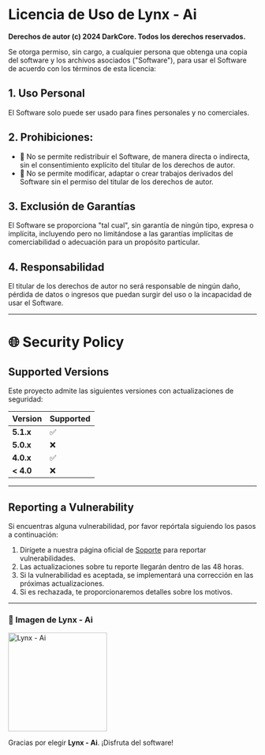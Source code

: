 # Licencia de Uso de Lynx - Ai

**Derechos de autor (c) 2024 DarkCore. Todos los derechos reservados.**

Se otorga permiso, sin cargo, a cualquier persona que obtenga una copia del software y los archivos asociados ("Software"), para usar el Software de acuerdo con los términos de esta licencia:

## 1. Uso Personal
El Software solo puede ser usado para fines personales y no comerciales.

## 2. Prohibiciones:
- 🚫 No se permite redistribuir el Software, de manera directa o indirecta, sin el consentimiento explícito del titular de los derechos de autor.
- 🚫 No se permite modificar, adaptar o crear trabajos derivados del Software sin el permiso del titular de los derechos de autor.

## 3. Exclusión de Garantías
El Software se proporciona "tal cual", sin garantía de ningún tipo, expresa o implícita, incluyendo pero no limitándose a las garantías implícitas de comerciabilidad o adecuación para un propósito particular.

## 4. Responsabilidad
El titular de los derechos de autor no será responsable de ningún daño, pérdida de datos o ingresos que puedan surgir del uso o la incapacidad de usar el Software.

---

# 🌐 Security Policy

## Supported Versions

Este proyecto admite las siguientes versiones con actualizaciones de seguridad:

| **Version** | **Supported** |
| ----------- | ------------- |
| **5.1.x**   | ✅            |
| **5.0.x**   | ❌            |
| **4.0.x**   | ✅            |
| **< 4.0**   | ❌            |

---

## Reporting a Vulnerability

Si encuentras alguna vulnerabilidad, por favor repórtala siguiendo los pasos a continuación:

1. Dirígete a nuestra página oficial de [Soporte](https://dark-core-api.vercel.app/docs) para reportar vulnerabilidades.
2. Las actualizaciones sobre tu reporte llegarán dentro de las 48 horas.
3. Si la vulnerabilidad es aceptada, se implementará una corrección en las próximas actualizaciones.
4. Si es rechazada, te proporcionaremos detalles sobre los motivos.

---

### 📸 Imagen de Lynx - Ai
<img src="https://dark-core-api.vercel.app/favicon.ico" alt="Lynx - Ai" width="200" />

Gracias por elegir **Lynx - Ai**. ¡Disfruta del software!

